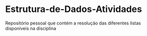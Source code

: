 # Estrutura-de-Dados-Atividades
Repositório pessoal que contém a resolução das diferentes listas disponíveis na disciplina
